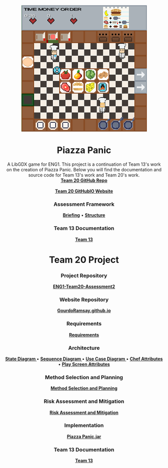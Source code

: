 <div align="center">
  <a href="https://github.com/CrimsonLeaves/ENG1-Team20-Assessment2">
    <img src="./images/gameScreenshotTeam20.png" alt="Logo" width="399" height="400">
  </a>

  <h1 align="center">Piazza Panic</h1>

  <p align="center">
    A LibGDX game for ENG1. This project is a continuation of Team 13's work on the creation of Piazza Panic.
    Below you will find the documentation and source code for Team 13's work and Team 20's work.
    <br />
    <a href="https://github.com/CrimsonLeaves/ENG1-Team20-Assessment2"><strong>Team 20 GitHub Repo</strong></a> 
    <br />
    <br />
    <a href="https://github.com/GourdoRamsay/GourdoRamsay.github.io"><strong>Team 20 GitHubIO Website</strong></a>
  </p>
</div>


<h3 align="center">Assessment Framework</h3>
<p align="center">
  <a href="./files/assessmentDocuments/brief.md"><strong>Briefing</strong></a>
  •
  <a href="./files/assessmentDocuments/eng1-team-assessment-1.pdf"><strong>Structure</strong></a>
</p>

<h3 align="center">Team 13 Documentation</h3>
<p align="center">
  <a href="https://github.com/GourdoRamsay/GourdoRamsay.github.io/blob/main/TEAM13README.md"><strong>Team 13</strong></a>
</p>

<h1 align="center">Team 20 Project</h1>
<h3 align="center">Project Repository</h3>
<p align="center">
  <a href="https://github.com/CrimsonLeaves/ENG1-Team20-Assessment2"><strong>ENG1-Team20-Assessment2</strong></a>
<p>

<h3 align="center">Website Repository</h3>
<p align="center">
  <a href="https://github.com/GourdoRamsay/GourdoRamsay.github.io"><strong>GourdoRamsay.github.io</strong></a>
</p>

<h3 align="center">Requirements</h3>
<p align="center">
 <a href="https://github.com/GourdoRamsay/GourdoRamsay.github.io/blob/main/files/team20/Requirements.pdf"><strong>Requirements</strong></a>
</p>

<h3 align="center">Architecture</h3>
<p align="center">
  <a href="https://github.com/GourdoRamsay/GourdoRamsay.github.io/blob/main/files/team20/stateDiagram.jpg"><strong> State Diagram </strong></a>
  •
  <a href="https://github.com/GourdoRamsay/GourdoRamsay.github.io/blob/main/files/team20/sequenceDiagram.jpg"><strong> Sequence Diagram </strong></a>
    •
  <a href="https://github.com/GourdoRamsay/GourdoRamsay.github.io/blob/main/files/team20/UseCaseDiagram.png"><strong> Use Case Diagram </strong></a>
    •
  <a href="https://github.com/GourdoRamsay/GourdoRamsay.github.io/blob/main/files/team20/chefAttributes.png"><strong> Chef Attributes </strong></a>
    •
  <a href="https://github.com/GourdoRamsay/GourdoRamsay.github.io/blob/main/files/team20/playScreenAttributes.png"><strong> Play Screen Attributes </strong></a>
</p>

<h3 align="center">Method Selection and Planning</h3>
<p align="center">
  <a href="https://github.com/GourdoRamsay/GourdoRamsay.github.io/blob/main/files/team20/msapTeam20.pdf"><strong> Method Selection and Planning </strong></a>
</p>

<h3 align="center">Risk Assessment and Mitigation</h3>
<p align="center">
  <a href="https://github.com/GourdoRamsay/GourdoRamsay.github.io/blob/main/files/team20/raam.pdf"><strong>Risk Assessment and Mitigation</strong></a>
</p>

<h3 align="center">Implementation</h3>
<p align="center">
  <a href="https://github.com/GourdoRamsay/GourdoRamsay.github.io/blob/main/files/team20/PiazzaPanic.jar" download><strong> Piazza Panic.jar </strong></a>
  <!--• DO NOT REMOVE, USED AS SPACER-->
  <!--<a href="./files/assessment/piazza-panic-main (1).zip" download><strong> Implementation Part A </strong></a> TODO-->
  <!--• DO NOT REMOVE, USED AS SPACER-->
  <!--<a href="./files/assessment/Implementation Part B.pdf"><strong> Implementation Part B </strong></a> TODO-->
</p>

<h3 align="center">Team 13 Documentation</h3>
<p align="center">
  <a href="https://github.com/GourdoRamsay/GourdoRamsay.github.io/blob/main/TEAM13README.md"><strong>Team 13</strong></a>
</p>
